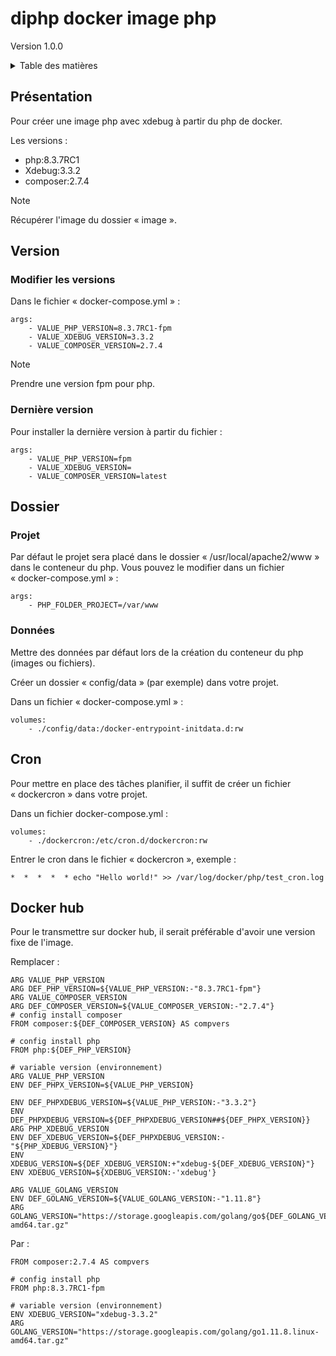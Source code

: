 # diphp docker image php <br />
Version 1.0.0

<details>
  <summary>Table des matières</summary>
  <ol>
    <li><a href="#Présentation">Présentation</a></li>
    <li>
        <a href="#Version">Version</a>
        <ul>
            <li><a href="#Modifier-les-versions">Modifier les versions</a></li>
            <li><a href="#Dernière-version">Dernière version</a></li>
        </ul>
    </li>
    <li>
        <a href="#Dossier">Dossier</a>
        <ul>
            <li><a href="#Projet">Projet</a></li>
            <li><a href="#Données">Donnés</a></li>
        </ul>
    </li>
    <li><a href="#Cron">Cron</a></li>
    <li><a href="#Docker-hub">Docker hub</a></li>
  </ol>
</details>

## Présentation

Pour créer une image php avec xdebug à partir du php de docker.

Les versions :
<ul>
  <li>php:8.3.7RC1</li>
  <li>Xdebug:3.3.2</li>
  <li>composer:2.7.4</li>
</ul>

> [!NOTE]
> Récupérer l'image du dossier « image ».

## Version

### Modifier les versions

Dans le fichier « docker-compose.yml » :

```
args:
    - VALUE_PHP_VERSION=8.3.7RC1-fpm
    - VALUE_XDEBUG_VERSION=3.3.2
    - VALUE_COMPOSER_VERSION=2.7.4
```

> [!NOTE]
> Prendre une version fpm pour php.

### Dernière version

Pour installer la dernière version à partir du fichier :

```
args:
    - VALUE_PHP_VERSION=fpm
    - VALUE_XDEBUG_VERSION=
    - VALUE_COMPOSER_VERSION=latest
```

## Dossier

### Projet

Par défaut le projet sera placé dans le dossier « /usr/local/apache2/www » dans le conteneur du php.
Vous pouvez le modifier dans un fichier  « docker-compose.yml » :

```
args:
    - PHP_FOLDER_PROJECT=/var/www
```

### Données

Mettre des données par défaut lors de la création du conteneur du php (images ou fichiers).

Créer un dossier « config/data » (par exemple) dans votre projet.

Dans un fichier « docker-compose.yml » :
```
volumes:
    - ./config/data:/docker-entrypoint-initdata.d:rw
```

## Cron

Pour mettre en place des tâches planifier, il suffit de créer un fichier « dockercron » dans votre projet.

Dans un fichier docker-compose.yml :
```
volumes:
    - ./dockercron:/etc/cron.d/dockercron:rw
```

Entrer le cron dans le fichier « dockercron », exemple :
```
*  *  *  *  * echo "Hello world!" >> /var/log/docker/php/test_cron.log
```


## Docker hub

Pour le transmettre sur docker hub, il serait préférable d'avoir une version fixe de l'image.

Remplacer :
```
ARG VALUE_PHP_VERSION
ARG DEF_PHP_VERSION=${VALUE_PHP_VERSION:-"8.3.7RC1-fpm"}
ARG VALUE_COMPOSER_VERSION
ARG DEF_COMPOSER_VERSION=${VALUE_COMPOSER_VERSION:-"2.7.4"}
# config install composer
FROM composer:${DEF_COMPOSER_VERSION} AS compvers

# config install php
FROM php:${DEF_PHP_VERSION}

# variable version (environnement)
ARG VALUE_PHP_VERSION
ENV DEF_PHPX_VERSION=${VALUE_PHP_VERSION}

ENV DEF_PHPXDEBUG_VERSION=${VALUE_PHP_VERSION:-"3.3.2"}
ENV DEF_PHPXDEBUG_VERSION=${DEF_PHPXDEBUG_VERSION##${DEF_PHPX_VERSION}}
ARG PHP_XDEBUG_VERSION
ENV DEF_XDEBUG_VERSION=${DEF_PHPXDEBUG_VERSION:-"${PHP_XDEBUG_VERSION}"}
ENV XDEBUG_VERSION=${DEF_XDEBUG_VERSION:+"xdebug-${DEF_XDEBUG_VERSION}"}
ENV XDEBUG_VERSION=${XDEBUG_VERSION:-'xdebug'}

ARG VALUE_GOLANG_VERSION
ENV DEF_GOLANG_VERSION=${VALUE_GOLANG_VERSION:-"1.11.8"}
ARG GOLANG_VERSION="https://storage.googleapis.com/golang/go${DEF_GOLANG_VERSION}.linux-amd64.tar.gz"
```

Par :
```
FROM composer:2.7.4 AS compvers

# config install php
FROM php:8.3.7RC1-fpm

# variable version (environnement)
ENV XDEBUG_VERSION="xdebug-3.3.2"
ARG GOLANG_VERSION="https://storage.googleapis.com/golang/go1.11.8.linux-amd64.tar.gz"
```
